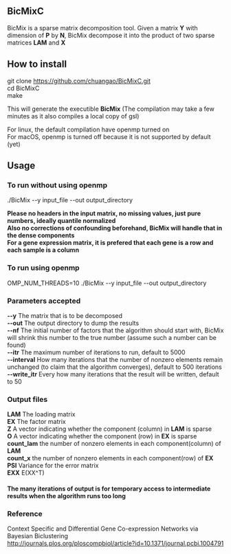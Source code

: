 ## BicMixC

BicMix is a sparse matrix decomposition tool. Given a matrix **Y** with dimension of **P** by **N**, BicMix decompose it into the product of two sparse matrices **LAM** and **X**

## How to install

git clone https://github.com/chuangao/BicMixC.git <br/>
cd BicMixC <br/>
make <br/>

This will generate the executible **BicMix** (The compilation may take a few minutes as it also compiles a local copy of gsl) <br/>

For linux, the default compilation have openmp turned on <br/>
For macOS, openmp is turned off because it is not supported by default (yet) <br/>

## Usage
### To run without using openmp
./BicMix --y input_file --out output_directory <br/>

**Please no headers in the input matrix, no missing values, just pure numbers, ideally quantile normalized** <br/>
**Also no corrections of confounding beforehand, BicMix will handle that in the dense components** <br/>
**For a gene expression matrix, it is prefered that each gene is a row and each sample is a column** <br/> 

### To run using openmp <br/>
OMP_NUM_THREADS=10 ./BicMix --y input_file --out output_directory <br/>

### Parameters accepted
**--y** The matrix that is to be decomposed <br/>
**--out** The output directory to dump the results <br/>
**--nf** The initial number of factors that the algorithm should start with, BicMix will shrink this number to the true number (assume such a number can be found) <br/>
**--itr** The maximum number of iterations to run, default to 5000 <br/>
**--interval** How many iterations that the number of nonzero elements remain unchanged (to claim that the algorithm converges), default to 500 iterations <br/>
**--write_itr** Every how many iterations that the result will be written, default to 50 <br/>

### Output files
**LAM** The loading matrix <br/>
**EX** The factor matrix <br/>
**Z** A vector indicating whether the component (column) in **LAM** is sparse <br/>
**O** A vector indicating whether the component (row) in **EX** is sparse <br/>
**count_lam** the number of nonzero elements in each component(column) of **LAM** <br/>
**count_x** the number of nonzero elements in each component(row) of **EX** <br/>
**PSI** Variance for the error matrix <br/>
**EXX** E(XX^T) <br/>

#### The many iterations of output is for temporary access to intermediate results when the algorithm runs too long 

### Reference
Context Specific and Differential Gene Co-expression Networks via Bayesian Biclustering <br/>
http://journals.plos.org/ploscompbiol/article?id=10.1371/journal.pcbi.1004791




